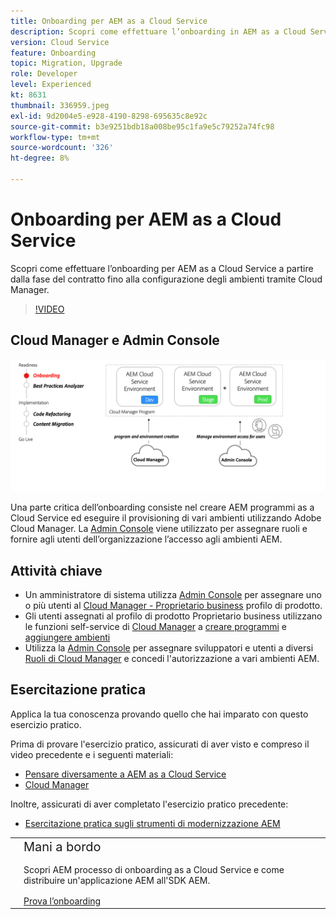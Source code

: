 ```yaml
---
title: Onboarding per AEM as a Cloud Service
description: Scopri come effettuare l’onboarding in AEM as a Cloud Service, a partire dalla fase del contratto fino alla configurazione degli ambienti tramite Cloud Manager.
version: Cloud Service
feature: Onboarding
topic: Migration, Upgrade
role: Developer
level: Experienced
kt: 8631
thumbnail: 336959.jpeg
exl-id: 9d2004e5-e928-4190-8298-695635c8e92c
source-git-commit: b3e9251bdb18a008be95c1fa9e5c79252a74fc98
workflow-type: tm+mt
source-wordcount: '326'
ht-degree: 8%

---
```


# Onboarding per AEM as a Cloud Service

Scopri come effettuare l’onboarding per AEM as a Cloud Service a partire dalla fase del contratto fino alla configurazione degli ambienti tramite Cloud Manager.

>[!VIDEO](https://video.tv.adobe.com/v/336959?quality=12&learn=on)

## Cloud Manager e Admin Console

![Diagramma di alto livello di onboarding](assets/onboarding-diagram.png)

Una parte critica dell’onboarding consiste nel creare AEM programmi as a Cloud Service ed eseguire il provisioning di vari ambienti utilizzando Adobe Cloud Manager. La [Admin Console](https://adminconsole.adobe.com/) viene utilizzato per assegnare ruoli e fornire agli utenti dell’organizzazione l’accesso agli ambienti AEM.

## Attività chiave

+ Un amministratore di sistema utilizza [Admin Console](https://adminconsole.adobe.com/) per assegnare uno o più utenti al [Cloud Manager - Proprietario business](https://experienceleague.adobe.com/docs/experience-manager-cloud-manager/using/requirements/setting-up-users-and-roles.html) profilo di prodotto.
+ Gli utenti assegnati al profilo di prodotto Proprietario business utilizzano le funzioni self-service di [Cloud Manager](https://experienceleague.adobe.com/docs/experience-manager-cloud-manager/using/introduction-to-cloud-manager.html?lang=it) a [creare programmi](https://experienceleague.adobe.com/docs/experience-manager-cloud-service/implementing/using-cloud-manager/production-programs/creating-production-program.html) e [aggiungere ambienti](https://experienceleague.adobe.com/docs/experience-manager-cloud-service/implementing/using-cloud-manager/manage-environments.html)
+ Utilizza la [Admin Console](https://adminconsole.adobe.com/) per assegnare sviluppatori e utenti a diversi [Ruoli di Cloud Manager](https://experienceleague.adobe.com/docs/experience-manager-cloud-manager/using/requirements/setting-up-users-and-roles.html) e concedi l&#39;autorizzazione a vari ambienti AEM.

## Esercitazione pratica

Applica la tua conoscenza provando quello che hai imparato con questo esercizio pratico.

Prima di provare l&#39;esercizio pratico, assicurati di aver visto e compreso il video precedente e i seguenti materiali:

+ [Pensare diversamente a AEM as a Cloud Service](./introduction.md)
+ [Cloud Manager](./cloud-manager.md)

Inoltre, assicurati di aver completato l&#39;esercizio pratico precedente:

+ [Esercitazione pratica sugli strumenti di modernizzazione AEM](./aem-modernization-tools.md#hands-on-exercise)

<table style="border-width:0">
    <tr>
        <td style="width:150px">
            <a  rel="noreferrer"
                target="_blank"
                href="https://github.com/adobe/aem-cloud-engineering-video-series-exercises/tree/session3-onboarding#bootcamp---session-3-on-boarding"><img alt="Esercitazione pratica dell’archivio GitHub" src="./assets/github.png"/>
            </a>        
        </td>
        <td style="width:100%;margin-bottom:1rem;">
            <div style="font-size:1.25rem;font-weight:400;">Mani a bordo</div>
            <p style="margin:1rem 0">
                Scopri AEM processo di onboarding as a Cloud Service e come distribuire un'applicazione AEM all'SDK AEM.
            </p>
            <a  rel="noreferrer"
                target="_blank"
                href="https://github.com/adobe/aem-cloud-engineering-video-series-exercises/tree/session3-onboarding#bootcamp---session-3-on-boarding" class="spectrum-Button spectrum-Button--primary spectrum-Button--sizeM">
                <span class="spectrum-Button-label has-no-wrap has-text-weight-bold">Prova l’onboarding</span>
            </a>
        </td>
    </tr>
</table>
